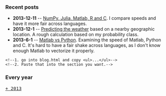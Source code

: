 
### Recent posts

* **2013-12-11** -- [NumPy, Julia, Matlab, R and C][matlab_v_python_v2]. I
  compare speeds and have it more fair across languages.
* **2013-12-1** -- [Predicting the weather][predicting_weather] 
  based on a nearby geographic location. A rough calculation based on my
  probability class.
* **2013-6-1** -- [Matlab vs Python][matlab_v_python]. Examining the speed of Matlab, Python
  and C. It's hard to have a fair shake across languages, as I don't know
  enough Matlab to vectorize it properly.

<!--to update the list of blog posts:-->
    <!--1. go into blog.html and copy <ul>...</ul>-->
    <!--2. Paste that into the section you want.-->



[matlab_v_python_v2]:http://nbviewer.ipython.org/github/scottsievert/side-projects/blob/master/matlab_v_python_v2/Python,%20Matlab,%20Julia,%20R%20and%20C.ipynb
[predicting_weather]:http://nbviewer.ipython.org/github/scottsievert/side-projects/blob/master/predicting_weather/Predicting%20Weather.ipynb
[matlab_v_python]:http://nbviewer.ipython.org/github/scottsievert/side-projects/blob/master/matlab_vs_python/Python%20vs%20Numba%20vs%20Matlab%20vs%20C.ipynb

### Every year
<!--to have the folding list -->
<html>
<head>
<style type="text/css">
.row { vertical-align: top; height:auto !important; }
.list {display:none; }
.show {display: none; }
.hide:target + .show {display: inline; }
.hide:target {display: none; }
.hide:target ~ .list {display:inline; }
@media print { .hide, .show { display: none; } }
</style>
</head>

<body>
<div class="row">

<!--begin folding list-->
<a href="#hide1" class="hide" id="hide1"><tt>+ 2013</tt></a>
<a href="#show1" class="show" id="show1"><tt>° 2013</tt></a>
<div class="list">
<!--begin copy/paste-->
  <ul>
  <li><strong>2013-12-11</strong> -- <a href="http://nbviewer.ipython.org/github/scottsievert/side-projects/blob/master/matlab_v_python_v2/Python,%20Matlab,%20Julia,%20R%20and%20C.ipynb">NumPy, Julia, Matlab, R and C</a>. I
  compare speeds and have it more fair across languages.</li>
  <li><strong>2013-12-1</strong> -- <a href="http://nbviewer.ipython.org/github/scottsievert/side-projects/blob/master/predicting_weather/Predicting%20Weather.ipynb">Predicting the weather</a> 
  based on a nearby geographic location. A rough calculation based on my
  probability class.</li>
  <li><strong>2013-6-1</strong> -- <a href="http://nbviewer.ipython.org/github/scottsievert/side-projects/blob/master/matlab_vs_python/Python%20vs%20Numba%20vs%20Matlab%20vs%20C.ipynb">Matlab vs Python</a>. Examining the speed of Matlab, Python
  and C. It's hard to have a fair shake across languages, as I don't know
  enough Matlab to vectorize it properly.</li>
  </ul>
<!--end copy/paste-->
<!--end folding list-->




</div>
</div>
</body>

</html>

